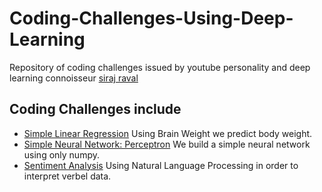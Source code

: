 # Coding-Challenges-Using-Deep-Learning
Repository of coding challenges issued by youtube personality and deep learning connoisseur [siraj raval](https://www.youtube.com/channel/UCWN3xxRkmTPmbKwht9FuE5A)
## Coding Challenges include
* [Simple Linear Regression](https://en.wikipedia.org/wiki/Simple_linear_regression) Using Brain Weight we predict body weight.
* [Simple Neural Network: Perceptron](https://en.wikipedia.org/wiki/Perceptron) We build a simple neural network using only numpy.
* [Sentiment Analysis](https://en.wikipedia.org/wiki/Sentiment_analysis) Using Natural Language Processing in order to interpret verbel data.

